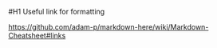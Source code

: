 #H1 Useful link for formatting 

https://github.com/adam-p/markdown-here/wiki/Markdown-Cheatsheet#links
